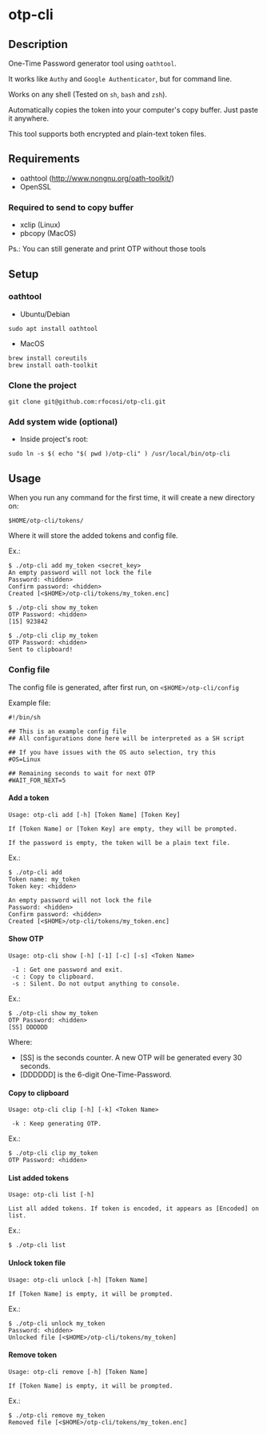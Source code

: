 # otp-cli

## Description

One-Time Password generator tool using `oathtool`.

It works like `Authy` and `Google Authenticator`, but for command line.

Works on any shell (Tested on `sh`, `bash` and `zsh`).

Automatically copies the token into your computer's copy buffer. Just paste it anywhere.

This tool supports both encrypted and plain-text token files.

## Requirements

* oathtool (http://www.nongnu.org/oath-toolkit/)
* OpenSSL

### Required to send to copy buffer

* xclip (Linux)
* pbcopy (MacOS)

Ps.: You can still generate and print OTP without those tools

## Setup

### oathtool

- Ubuntu/Debian
```
sudo apt install oathtool
```

- MacOS
```
brew install coreutils
brew install oath-toolkit
```

### Clone the project

```
git clone git@github.com:rfocosi/otp-cli.git
```

### Add system wide (optional)

- Inside project's root:

```
sudo ln -s $( echo "$( pwd )/otp-cli" ) /usr/local/bin/otp-cli
```

## Usage

When you run any command for the first time, it will create a new directory on:

`$HOME/otp-cli/tokens/`

Where it will store the added tokens and config file.

Ex.:
```
$ ./otp-cli add my_token <secret_key>
An empty password will not lock the file
Password: <hidden>
Confirm password: <hidden>
Created [<$HOME>/otp-cli/tokens/my_token.enc]

$ ./otp-cli show my_token
OTP Password: <hidden>
[15] 923842

$ ./otp-cli clip my_token
OTP Password: <hidden>
Sent to clipboard!

```

### Config file

The config file is generated, after first run, on `<$HOME>/otp-cli/config`

Example file:
```
#!/bin/sh

## This is an example config file
## All configurations done here will be interpreted as a SH script

## If you have issues with the OS auto selection, try this
#OS=Linux

## Remaining seconds to wait for next OTP
#WAIT_FOR_NEXT=5
```

#### Add a token

```
Usage: otp-cli add [-h] [Token Name] [Token Key]

If [Token Name] or [Token Key] are empty, they will be prompted.

If the password is empty, the token will be a plain text file.
```

Ex.:
```
$ ./otp-cli add
Token name: my_token
Token key: <hidden>

An empty password will not lock the file
Password: <hidden>
Confirm password: <hidden>
Created [<$HOME>/otp-cli/tokens/my_token.enc]
```

#### Show OTP

```
Usage: otp-cli show [-h] [-1] [-c] [-s] <Token Name>

 -1 : Get one password and exit.
 -c : Copy to clipboard.
 -s : Silent. Do not output anything to console.
```

Ex.:
```
$ ./otp-cli show my_token
OTP Password: <hidden>
[SS] DDDDDD
```
Where:

- [SS] is the seconds counter. A new OTP will be generated every 30 seconds.
- [DDDDDD] is the 6-digit One-Time-Password.

#### Copy to clipboard

```
Usage: otp-cli clip [-h] [-k] <Token Name>

 -k : Keep generating OTP.
```

Ex.:
```
$ ./otp-cli clip my_token
OTP Password: <hidden>
```

#### List added tokens

```
Usage: otp-cli list [-h]

List all added tokens. If token is encoded, it appears as [Encoded] on list.
```

Ex.:
```
$ ./otp-cli list
```

#### Unlock token file

```
Usage: otp-cli unlock [-h] [Token Name]

If [Token Name] is empty, it will be prompted.
```

Ex.:
```
$ ./otp-cli unlock my_token
Password: <hidden>
Unlocked file [<$HOME>/otp-cli/tokens/my_token]
```

#### Remove token

```
Usage: otp-cli remove [-h] [Token Name]

If [Token Name] is empty, it will be prompted.
```

Ex.:
```
$ ./otp-cli remove my_token
Removed file [<$HOME>/otp-cli/tokens/my_token.enc]
```
